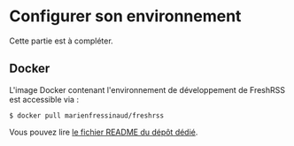 # Configurer son environnement

Cette partie est à compléter.

## Docker

L'image Docker contenant l'environnement de développement de FreshRSS est accessible via :

`$ docker pull marienfressinaud/freshrss`

Vous pouvez lire [le fichier README du dépôt dédié](https///github.com/FreshRSS/docker-freshrss).
